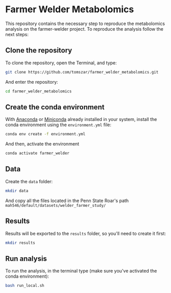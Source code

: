 # Farmer Welder Metabolomics

This repository contains the necessary step to reproduce the metabolomics analysis on the farmer-welder project.
To reproduce the analysis follow the next steps:

## Clone the repository

To clone the repository, open the Terminal, and type:

```bash
git clone https://github.com/tomszar/farmer_welder_metabolomics.git
```

And enter the repository:

```bash
cd farmer_welder_metabolomics
```

## Create the conda environment

With [Anaconda](https://www.anaconda.com/products/individual) or [Miniconda](https://docs.conda.io/en/latest/miniconda.html) already installed in your system, install the conda environment using the `environment.yml` file:

```bash
conda env create -f environment.yml
```

And then, activate the environment

```bash
conda activate farmer_welder
```

## Data

Create the `data` folder:

```bash
mkdir data
```

And copy all the files located in the Penn State Roar's path `mah546/default/datasets/welder_farmer_study/`

## Results

Results will be exported to the `results` folder, so you'll need to create it first:

```bash
mkdir results
```

## Run analysis

To run the analysis, in the terminal type (make sure you've activated the conda environment):

```bash
bash run_local.sh
```
